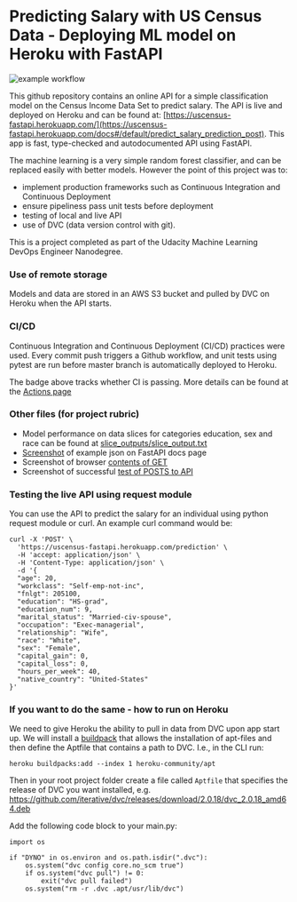 # Predicting Salary with US Census Data - Deploying ML model on Heroku with FastAPI

![example workflow](https://github.com/statneutrino/uscensus-fastapi/actions/workflows/python-app.yml/badge.svg)

This github repository contains an online API for a simple classification model
on the Census Income Data Set to predict salary. The API is live and deployed on Heroku and can be found at:
[https://uscensus-fastapi.herokuapp.com/](https://uscensus-fastapi.herokuapp.com/docs#/default/predict_salary_prediction_post). This app is 
fast, type-checked and autodocumented API using FastAPI.

The machine learning is a very simple random forest classifier, and can be replaced easily with better models. However the point of this project was to:
- implement production frameworks such as Continuous Integration and Continuous Deployment
- ensure pipeliness pass unit tests before deployment
- testing of local and live API
- use of DVC (data version control with git).

This is a project completed as part of the Udacity Machine Learning
DevOps Engineer Nanodegree. 

### Use of remote storage

Models and data are stored in an AWS S3 bucket and pulled by DVC on Heroku when the API starts.

### CI/CD

Continuous Integration and Continuous Deployment (CI/CD) practices were used. Every commit push triggers a Github workflow, and unit tests using pytest are run before
master branch is automatically deployed to Heroku.

The badge above tracks whether CI is passing. More details can be found at the [Actions page](https://github.com/statneutrino/uscensus-fastapi/actions)

### Other files (for project rubric)

- Model performance on data slices for categories education, sex and race can be found at [slice_outputs/slice_output.txt](./slice_outputs/slice_output.txt)
- [Screenshot](./screenshots/example.png) of example json on FastAPI docs page
- Screenshot of browser [contents of GET](./screenshots/live_get.png) 
- Screenshot of successful [test of POSTS to API](./screenshots/live_post.png) 

### Testing the live API using request module

You can use the API to predict the salary for an individual using python request module or curl. An example curl command would be:

```
curl -X 'POST' \
  'https://uscensus-fastapi.herokuapp.com/prediction' \
  -H 'accept: application/json' \
  -H 'Content-Type: application/json' \
  -d '{
  "age": 20,
  "workclass": "Self-emp-not-inc",
  "fnlgt": 205100,
  "education": "HS-grad",
  "education_num": 9,
  "marital_status": "Married-civ-spouse",
  "occupation": "Exec-managerial",
  "relationship": "Wife",
  "race": "White",
  "sex": "Female",
  "capital_gain": 0,
  "capital_loss": 0,
  "hours_per_week": 40,
  "native_country": "United-States"
}'
```

### If you want to do the same - how to run on Heroku

We need to give Heroku the ability to pull in data from DVC upon app start up. We will install a [buildpack](https://elements.heroku.com/buildpacks/heroku/heroku-buildpack-apt) that allows the installation of apt-files and then define the Aptfile that contains a path to DVC. I.e., in the CLI run:

`heroku buildpacks:add --index 1 heroku-community/apt`

Then in your root project folder create a file called `Aptfile` that specifies the release of DVC you want installed, e.g.
https://github.com/iterative/dvc/releases/download/2.0.18/dvc_2.0.18_amd64.deb
 
Add the following code block to your main.py:

```
import os

if "DYNO" in os.environ and os.path.isdir(".dvc"):
    os.system("dvc config core.no_scm true")
    if os.system("dvc pull") != 0:
        exit("dvc pull failed")
    os.system("rm -r .dvc .apt/usr/lib/dvc")
```